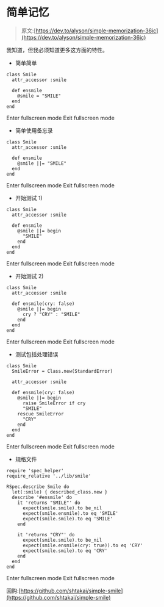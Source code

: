 # 简单记忆

> 原文:[https://dev.to/alyson/simple-memorization-36ic](https://dev.to/alyson/simple-memorization-36ic)

我知道，但我必须知道更多这方面的特性。

*   简单简单

```
class Smile
  attr_accessor :smile

  def ensmile
    @smile = "SMILE"
  end
end 
```

Enter fullscreen mode Exit fullscreen mode

*   简单使用备忘录

```
class Smile
  attr_accessor :smile

  def ensmile
    @smile ||= "SMILE"
  end
end 
```

Enter fullscreen mode Exit fullscreen mode

*   开始测试 1)

```
class Smile
  attr_accessor :smile

  def ensmile
    @smile ||= begin
      "SMILE"
    end
  end
end 
```

Enter fullscreen mode Exit fullscreen mode

*   开始测试 2)

```
class Smile
  attr_accessor :smile

  def ensmile(cry: false)
    @smile ||= begin
      cry ? "CRY" : "SMILE"
    end
  end
end 
```

Enter fullscreen mode Exit fullscreen mode

*   测试包括处理错误

```
class Smile
  SmileError = Class.new(StandardError)

  attr_accessor :smile

  def ensmile(cry: false)
    @smile ||= begin
      raise SmileError if cry
      "SMILE"
    rescue SmileError
      "CRY"
    end
  end
end 
```

Enter fullscreen mode Exit fullscreen mode

*   规格文件

```
require 'spec_helper'
require_relative '../lib/smile'

RSpec.describe Smile do
  let(:smile) { described_class.new }
  describe '#ensmile' do
    it 'returns "SMILE"' do
      expect(smile.smile).to be_nil
      expect(smile.ensmile).to eq 'SMILE'
      expect(smile.smile).to eq 'SMILE'
    end

    it 'returns "CRY"' do
      expect(smile.smile).to be_nil
      expect(smile.ensmile(cry: true)).to eq 'CRY'
      expect(smile.smile).to eq 'CRY'
    end
  end
end 
```

Enter fullscreen mode Exit fullscreen mode

回购:[https://github.com/shtakai/simple-smile](https://github.com/shtakai/simple-smile)
